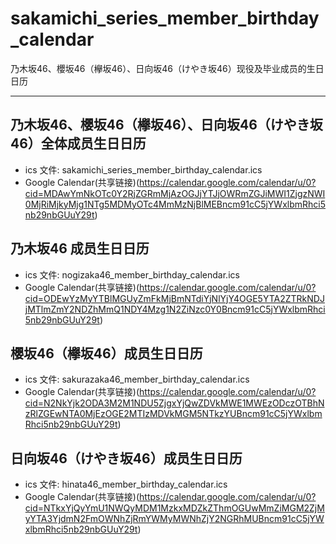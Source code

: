 # sakamichi_series_member_birthday_calendar

乃木坂46、櫻坂46（欅坂46）、日向坂46（けやき坂46）现役及毕业成员的生日日历

---

## 乃木坂46、櫻坂46（欅坂46）、日向坂46（けやき坂46）全体成员生日日历

- ics 文件: sakamichi_series_member_birthday_calendar.ics
- Google Calendar(共享链接)(https://calendar.google.com/calendar/u/0?cid=MDAwYmNkOTc0Y2RjZGRmMjAzOGJjYTJjOWRmZGJiMWI1ZjgzNWI0MjRiMjkyMjg1NTg5MDMyOTc4MmMzNjBlMEBncm91cC5jYWxlbmRhci5nb29nbGUuY29t)

## 乃木坂46 成员生日日历

- ics 文件: nogizaka46_member_birthday_calendar.ics
- Google Calendar(共享链接)(https://calendar.google.com/calendar/u/0?cid=ODEwYzMyYTBlMGUyZmFkMjBmNTdiYjNlYjY4OGE5YTA2ZTRkNDJjMTlmZmY2NDZhMmQ1NDY4Mzg1N2ZiNzc0Y0Bncm91cC5jYWxlbmRhci5nb29nbGUuY29t)

## 櫻坂46（欅坂46）成员生日日历

- ics 文件: sakurazaka46_member_birthday_calendar.ics
- Google Calendar(共享链接)(https://calendar.google.com/calendar/u/0?cid=N2NkYjk2ODA3M2M1NDU5ZjgxYjQwZDVkMWE1MWEzODczOTBhNzRlZGEwNTA0MjEzOGE2MTIzMDVkMGM5NTkzYUBncm91cC5jYWxlbmRhci5nb29nbGUuY29t)

## 日向坂46（けやき坂46）成员生日日历

- ics 文件: hinata46_member_birthday_calendar.ics
- Google Calendar(共享链接)(https://calendar.google.com/calendar/u/0?cid=NTkxYjQyYmU1NWQyMDM1MzkxMDZkZThmOGUwMmZiMGM2ZjMyYTA3YjdmN2FmOWNhZjRmYWMyMWNhZjY2NGRhMUBncm91cC5jYWxlbmRhci5nb29nbGUuY29t)
